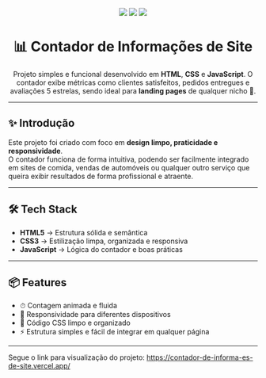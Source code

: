 <!-- Badges -->
<p align="center">
  <img src="https://img.shields.io/badge/HTML5-E34F26?style=for-the-badge&logo=html5&logoColor=white" />
  <img src="https://img.shields.io/badge/CSS3-1572B6?style=for-the-badge&logo=css3&logoColor=white" />
  <img src="https://img.shields.io/badge/JavaScript-F7DF1E?style=for-the-badge&logo=javascript&logoColor=black" />
</p>

<h1 align="center">📊 Contador de Informações de Site</h1>

<p align="center">
  Projeto simples e funcional desenvolvido em <b>HTML</b>, <b>CSS</b> e <b>JavaScript</b>.  
  O contador exibe métricas como clientes satisfeitos, pedidos entregues e avaliações 5 estrelas,  
  sendo ideal para <b>landing pages</b> de qualquer nicho 🚀.
</p>

---

## ✨ Introdução
Este projeto foi criado com foco em **design limpo, praticidade e responsividade**.  
O contador funciona de forma intuitiva, podendo ser facilmente integrado em sites de comida, vendas de automóveis ou qualquer outro serviço que queira exibir resultados de forma profissional e atraente.

---

## 🛠 Tech Stack
- **HTML5** → Estrutura sólida e semântica  
- **CSS3** → Estilização limpa, organizada e responsiva  
- **JavaScript** → Lógica do contador e boas práticas  

---

## 📦 Features
- ⏱ Contagem animada e fluida  
- 📱 Responsividade para diferentes dispositivos  
- 🎨 Código CSS limpo e organizado  
- ⚡ Estrutura simples e fácil de integrar em qualquer página  

---

Segue o link para visualização do projeto: https://contador-de-informa-es-de-site.vercel.app/
